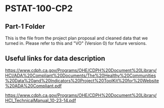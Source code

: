 # PSTAT-100-CP2

## Part-1 Folder
This is the file from the project plan proposal and cleaned data that we turned in. Please refer to this and "VO" (Version 0) for future versions.

## Useful links for data description

https://www.cdph.ca.gov/Programs/OHE/CDPH%20Document%20Library/HCI/ADA%20Compliant%20Documents/The%20Healthy%20Communities%20Data%20and%20Indicators%20Project%20ToolKit%20for%20Website%20ADA%20Compliant.pdf

https://www.cdph.ca.gov/Programs/OHE/CDPH%20Document%20Library/HCI_TechnicalManual_10-23-14.pdf
